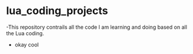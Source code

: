 # lua_coding_projects
-This repository contrails all the code I am learning and doing based on all the Lua coding.
- okay cool
